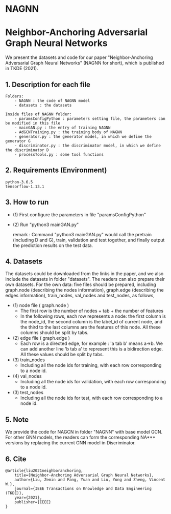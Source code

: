 # NAGNN

# Neighbor-Anchoring Adversarial Graph Neural Networks

We present the datasets and code for our paper "Neighbor-Anchoring Adversarial Graph Neural Networks" (NAGNN for short), which is published in TKDE (2021).


## 1. Description for each file

	Folders:
		- NAGNN : the code of NAGNN model
		- datasets : the datasets
	
	Inside files of NAGNN folder:
		- paramsConfigPython : parameters setting file, the parameters can be modified in this file
		- mainGAN.py : the entry of training NAGNN
		- AdGCNTraining.py : the training body of NAGNN
		- generator.py : the generator model, in which we define the generator G
		- discriminator.py : the discriminator model, in which we define the discriminator D
		- processTools.py : some tool functions
	

## 2. Requirements (Environment)

	python-3.6.5
	tensorflow-1.13.1


## 3. How to run

- (1) First configure the parameters in file "paramsConfigPython"
- (2) Run "python3 mainGAN.py"
	
	remark : Command "python3 mainGAN.py" would call the pretrain (including D and G), train, validation and test together, and finally output the prediction results on the test data.


## 4. Datasets

The datasets could be downloaded from the links in the paper, and we also include the datasets in folder "datasets".
The readers can also prepare their own datasets. For the own data: five files should be prepared, including graph.node (describing the nodes information), graph.edge (describing the edges information), train_nodes, val_nodes and test_nodes, as follows,
- (1) node file ( graph.node )
	- The first row is the number of nodes + tab + the number of features
	- In the following rows, each row represents a node: the first column is the node_id, the second column is the label_id of current node, and the third to the last columns are the features of this node. All these columns should be split by tabs.
- (2) edge file ( graph.edge )
	- Each row is a directed edge, for example : 'a tab b' means a->b. We can add another line 'b tab a' to represent this is a bidirection edge. All these values should be split by tabs.
- (3) train_nodes
	- Including all the node ids for training, with each row corresponding to a node id.
- (4) val_nodes
	- Including all the node ids for validation, with each row corresponding to a node id.
- (3) test_nodes
	- Including all the node ids for test, with each row corresponding to a node id.


## 5. Note

We provide the code for NAGCN in folder "NAGNN" with base model GCN. For other GNN models, the readers can form the corresponding NA*** versions by replacing the current GNN model in Discriminator.


## 6. Cite

	@article{liu2021neighboranchoring,
		title={Neighbor-Anchoring Adversarial Graph Neural Networks},
		author={Liu, Zemin and Fang, Yuan and Liu, Yong and Zheng, Vincent W.},
		journal={IEEE Transactions on Knowledge and Data Engineering (TKDE)},
		year={2021},
		publisher={IEEE}
	}
			
